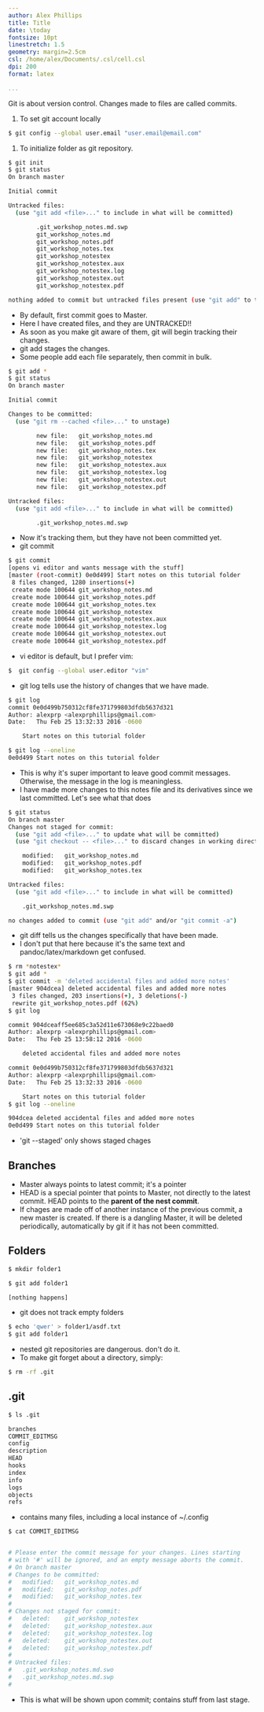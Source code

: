 ```yaml
---
author: Alex Phillips
title: Title
date: \today
fontsize: 10pt
linestretch: 1.5
geometry: margin=2.5cm
csl: /home/alex/Documents/.csl/cell.csl
dpi: 200
format: latex

...
```



Git is about version control. Changes made to files are called commits. 

1. To set git account locally

```bash
$ git config --global user.email "user.email@email.com"
```

1. To initialize folder as git repository.

```bash
$ git init
$ git status
On branch master

Initial commit

Untracked files:
  (use "git add <file>..." to include in what will be committed)

        .git_workshop_notes.md.swp
        git_workshop_notes.md
        git_workshop_notes.pdf
        git_workshop_notes.tex
        git_workshop_notestex
        git_workshop_notestex.aux
        git_workshop_notestex.log
        git_workshop_notestex.out
        git_workshop_notestex.pdf

nothing added to commit but untracked files present (use "git add" to track)


```
- By default, first commit goes to Master.
- Here I have created files, and they are UNTRACKED!!
- As soon as you make git aware of them, git will begin tracking their changes. 
- git add stages the changes. 
- Some people add each file separately, then commit in bulk. 

```bash
$ git add *
$ git status
On branch master

Initial commit

Changes to be committed:
  (use "git rm --cached <file>..." to unstage)

        new file:   git_workshop_notes.md
        new file:   git_workshop_notes.pdf
        new file:   git_workshop_notes.tex
        new file:   git_workshop_notestex
        new file:   git_workshop_notestex.aux
        new file:   git_workshop_notestex.log
        new file:   git_workshop_notestex.out
        new file:   git_workshop_notestex.pdf

Untracked files:
  (use "git add <file>..." to include in what will be committed)

        .git_workshop_notes.md.swp
```
- Now it's tracking them, but they have not been committed yet. 
- git commit 
```bash
$ git commit
[opens vi editor and wants message with the stuff]
[master (root-commit) 0e0d499] Start notes on this tutorial folder
 8 files changed, 1280 insertions(+)
 create mode 100644 git_workshop_notes.md
 create mode 100644 git_workshop_notes.pdf
 create mode 100644 git_workshop_notes.tex
 create mode 100644 git_workshop_notestex
 create mode 100644 git_workshop_notestex.aux
 create mode 100644 git_workshop_notestex.log
 create mode 100644 git_workshop_notestex.out
 create mode 100644 git_workshop_notestex.pdf
```

- vi editor is default, but I prefer vim:
```bash
$  git config --global user.editor "vim"
```
- git log tells use the history of changes that we have made. 
```bash
$ git log
commit 0e0d499b750312cf8fe371799803dfdb5637d321
Author: alexprp <alexprphillips@gmail.com>
Date:   Thu Feb 25 13:32:33 2016 -0600

    Start notes on this tutorial folder

$ git log --oneline
0e0d499 Start notes on this tutorial folder
```

- This is why it's super important to leave good commit messages. Otherwise, the
  message in the log is meaningless. 
- I have made more changes to this notes file and its derivatives since we last
  committed. Let's see what that does
```bash
$ git status
On branch master
Changes not staged for commit:
  (use "git add <file>..." to update what will be committed)
  (use "git checkout -- <file>..." to discard changes in working directory)

	modified:   git_workshop_notes.md
	modified:   git_workshop_notes.pdf
	modified:   git_workshop_notes.tex

Untracked files:
  (use "git add <file>..." to include in what will be committed)

	.git_workshop_notes.md.swp

no changes added to commit (use "git add" and/or "git commit -a")
```
- git diff tells us the changes specifically that have been made. 
- I don't put that here because it's the same text and pandoc/latex/markdown get
  confused. 
```bash
$ rm *notestex*
$ git add *
$ git commit -m 'deleted accidental files and added more notes'
[master 904dcea] deleted accidental files and added more notes
 3 files changed, 203 insertions(+), 3 deletions(-)
 rewrite git_workshop_notes.pdf (62%)
$ git log 

commit 904dceaff5ee685c3a52d11e673068e9c22baed0
Author: alexprp <alexprphillips@gmail.com>
Date:   Thu Feb 25 13:58:12 2016 -0600

    deleted accidental files and added more notes

commit 0e0d499b750312cf8fe371799803dfdb5637d321
Author: alexprp <alexprphillips@gmail.com>
Date:   Thu Feb 25 13:32:33 2016 -0600

    Start notes on this tutorial folder
$ git log --oneline

904dcea deleted accidental files and added more notes
0e0d499 Start notes on this tutorial folder
```
- 'git --staged' only shows staged chages

Branches
--------

- Master always points to latest commit; it's a pointer
- HEAD is a special pointer that points to Master, not directly to the latest
  commit. HEAD points to the **parent of the nest commit**. 
- If chages are made off of another instance of the previous commit, a new
  master is created. If there is a dangling Master, it will be deleted
periodically, automatically by git if it has not been committed. 

Folders
-------------

```bash
$ mkdir folder1

$ git add folder1

[nothing happens]

```
- git does not track empty folders

```bash
$ echo 'qwer' > folder1/asdf.txt
$ git add folder1

```
- nested git repositories are dangerous. don't do it. 
- To make git forget about a directory, simply:
```bash
$ rm -rf .git
```
.git
----

```bash
$ ls .git

branches
COMMIT_EDITMSG
config
description
HEAD
hooks
index
info
logs
objects
refs
```
- contains many files, including a local instance of ~/.config

```bash
$ cat COMMIT_EDITMSG


# Please enter the commit message for your changes. Lines starting
# with '#' will be ignored, and an empty message aborts the commit.
# On branch master
# Changes to be committed:
#	modified:   git_workshop_notes.md
#	modified:   git_workshop_notes.pdf
#	modified:   git_workshop_notes.tex
#
# Changes not staged for commit:
#	deleted:    git_workshop_notestex
#	deleted:    git_workshop_notestex.aux
#	deleted:    git_workshop_notestex.log
#	deleted:    git_workshop_notestex.out
#	deleted:    git_workshop_notestex.pdf
#
# Untracked files:
#	.git_workshop_notes.md.swo
#	.git_workshop_notes.md.swp
#

```
- This is what will be shown upon commit; contains stuff from last stage. 
